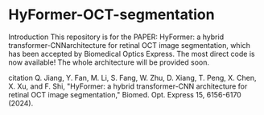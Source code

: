 # HyFormer-OCT-segmentation

Introduction
This repository is for the PAPER: HyFormer: a hybrid transformer-CNNarchitecture for retinal OCT image segmentation, which has been accepted by Biomedical Optics Express.
The most direct code is now available! The whole architecture will be provided soon.

citation
Q. Jiang, Y. Fan, M. Li, S. Fang, W. Zhu, D. Xiang, T. Peng, X. Chen, X. Xu, and F. Shi, "HyFormer: a hybrid transformer-CNN architecture for retinal OCT image segmentation," Biomed. Opt. Express  15, 6156-6170 (2024).
